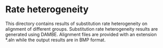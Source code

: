 # Rate heterogeneity

This directory contains results of substitution rate heterogeneity on alignment of different groups. Substitution rate heterogeneity results are generated using DAMBE. Alignment files are provided with an extension *.aln while the output results are in BMP format.
